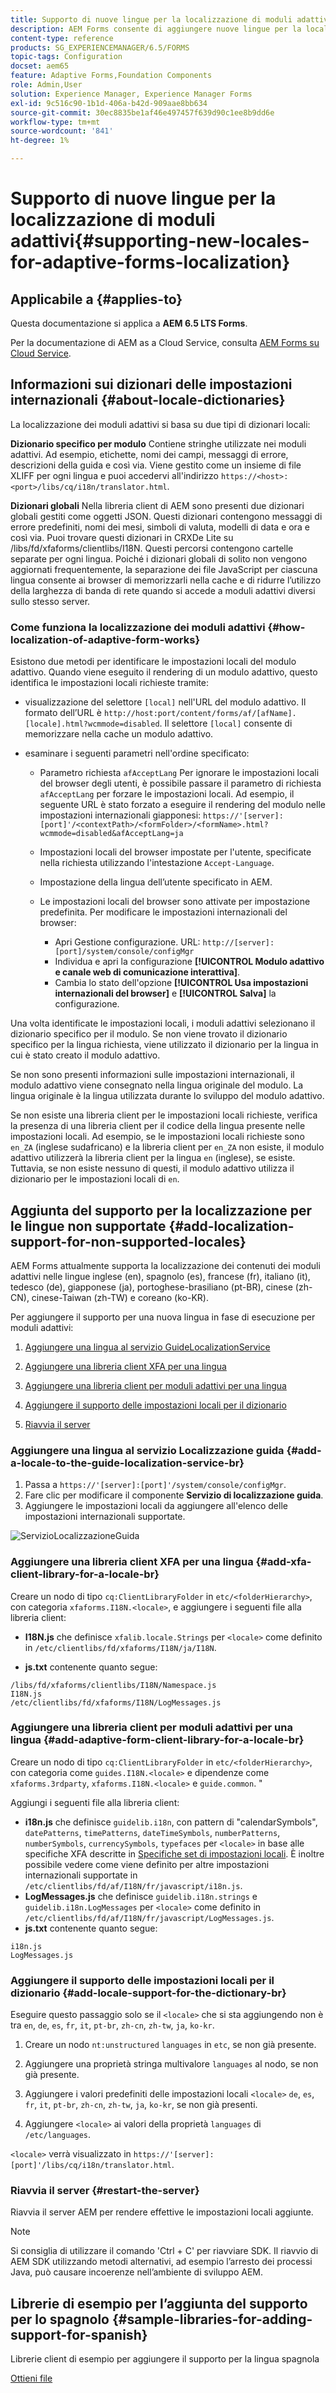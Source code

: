 ```yaml
---
title: Supporto di nuove lingue per la localizzazione di moduli adattivi
description: AEM Forms consente di aggiungere nuove lingue per la localizzazione dei moduli adattivi. Le lingue supportate per impostazione predefinita sono inglese, francese, tedesco e giapponese.
content-type: reference
products: SG_EXPERIENCEMANAGER/6.5/FORMS
topic-tags: Configuration
docset: aem65
feature: Adaptive Forms,Foundation Components
role: Admin,User
solution: Experience Manager, Experience Manager Forms
exl-id: 9c516c90-1b1d-406a-b42d-909aae8bb634
source-git-commit: 30ec8835be1af46e497457f639d90c1ee8b9dd6e
workflow-type: tm+mt
source-wordcount: '841'
ht-degree: 1%

---
```


# Supporto di nuove lingue per la localizzazione di moduli adattivi{#supporting-new-locales-for-adaptive-forms-localization}

## Applicabile a {#applies-to}

Questa documentazione si applica a **AEM 6.5 LTS Forms**.

Per la documentazione di AEM as a Cloud Service, consulta [AEM Forms su Cloud Service](https://experienceleague.adobe.com/docs/experience-manager-cloud-service/content/forms/adaptive-forms-authoring/authoring-adaptive-forms-foundation-components/supporting-new-language-localization.html).

## Informazioni sui dizionari delle impostazioni internazionali {#about-locale-dictionaries}

La localizzazione dei moduli adattivi si basa su due tipi di dizionari locali:

**Dizionario specifico per modulo** Contiene stringhe utilizzate nei moduli adattivi. Ad esempio, etichette, nomi dei campi, messaggi di errore, descrizioni della guida e così via. Viene gestito come un insieme di file XLIFF per ogni lingua e puoi accedervi all&#39;indirizzo `https://<host>:<port>/libs/cq/i18n/translator.html`.

**Dizionari globali** Nella libreria client di AEM sono presenti due dizionari globali gestiti come oggetti JSON. Questi dizionari contengono messaggi di errore predefiniti, nomi dei mesi, simboli di valuta, modelli di data e ora e così via. Puoi trovare questi dizionari in CRXDe Lite su /libs/fd/xfaforms/clientlibs/I18N. Questi percorsi contengono cartelle separate per ogni lingua. Poiché i dizionari globali di solito non vengono aggiornati frequentemente, la separazione dei file JavaScript per ciascuna lingua consente ai browser di memorizzarli nella cache e di ridurre l’utilizzo della larghezza di banda di rete quando si accede a moduli adattivi diversi sullo stesso server.

### Come funziona la localizzazione dei moduli adattivi {#how-localization-of-adaptive-form-works}

Esistono due metodi per identificare le impostazioni locali del modulo adattivo. Quando viene eseguito il rendering di un modulo adattivo, questo identifica le impostazioni locali richieste tramite:

* visualizzazione del selettore `[local]` nell&#39;URL del modulo adattivo. Il formato dell’URL è `http://host:port/content/forms/af/[afName].[locale].html?wcmmode=disabled`. Il selettore `[local]` consente di memorizzare nella cache un modulo adattivo.

* esaminare i seguenti parametri nell&#39;ordine specificato:

   * Parametro richiesta `afAcceptLang`
Per ignorare le impostazioni locali del browser degli utenti, è possibile passare il parametro di richiesta `afAcceptLang` per forzare le impostazioni locali. Ad esempio, il seguente URL è stato forzato a eseguire il rendering del modulo nelle impostazioni internazionali giapponesi:
     `https://'[server]:[port]'/<contextPath>/<formFolder>/<formName>.html?wcmmode=disabled&afAcceptLang=ja`

   * Impostazioni locali del browser impostate per l&#39;utente, specificate nella richiesta utilizzando l&#39;intestazione `Accept-Language`.

   * Impostazione della lingua dell’utente specificato in AEM.

   * Le impostazioni locali del browser sono attivate per impostazione predefinita. Per modificare le impostazioni internazionali del browser:
      * Apri Gestione configurazione. URL: `http://[server]:[port]/system/console/configMgr`
      * Individua e apri la configurazione **[!UICONTROL Modulo adattivo e canale web di comunicazione interattiva]**.
      * Cambia lo stato dell&#39;opzione **[!UICONTROL Usa impostazioni internazionali del browser]** e **[!UICONTROL Salva]** la configurazione.

Una volta identificate le impostazioni locali, i moduli adattivi selezionano il dizionario specifico per il modulo. Se non viene trovato il dizionario specifico per la lingua richiesta, viene utilizzato il dizionario per la lingua in cui è stato creato il modulo adattivo.

Se non sono presenti informazioni sulle impostazioni internazionali, il modulo adattivo viene consegnato nella lingua originale del modulo. La lingua originale è la lingua utilizzata durante lo sviluppo del modulo adattivo.

Se non esiste una libreria client per le impostazioni locali richieste, verifica la presenza di una libreria client per il codice della lingua presente nelle impostazioni locali. Ad esempio, se le impostazioni locali richieste sono `en_ZA` (inglese sudafricano) e la libreria client per `en_ZA` non esiste, il modulo adattivo utilizzerà la libreria client per la lingua `en` (inglese), se esiste. Tuttavia, se non esiste nessuno di questi, il modulo adattivo utilizza il dizionario per le impostazioni locali di `en`.

## Aggiunta del supporto per la localizzazione per le lingue non supportate {#add-localization-support-for-non-supported-locales}

AEM Forms attualmente supporta la localizzazione dei contenuti dei moduli adattivi nelle lingue inglese (en), spagnolo (es), francese (fr), italiano (it), tedesco (de), giapponese (ja), portoghese-brasiliano (pt-BR), cinese (zh-CN), cinese-Taiwan (zh-TW) e coreano (ko-KR).

Per aggiungere il supporto per una nuova lingua in fase di esecuzione per moduli adattivi:

1. [Aggiungere una lingua al servizio GuideLocalizationService](../../forms/using/supporting-new-language-localization.md#p-add-a-locale-to-the-guide-localization-service-br-p)

1. [Aggiungere una libreria client XFA per una lingua](../../forms/using/supporting-new-language-localization.md#p-add-xfa-client-library-for-a-locale-br-p)

1. [Aggiungere una libreria client per moduli adattivi per una lingua](../../forms/using/supporting-new-language-localization.md#p-add-adaptive-form-client-library-for-a-locale-br-p)
1. [Aggiungere il supporto delle impostazioni locali per il dizionario](../../forms/using/supporting-new-language-localization.md#p-add-locale-support-for-the-dictionary-br-p)
1. [Riavvia il server](../../forms/using/supporting-new-language-localization.md#p-restart-the-server-p)

### Aggiungere una lingua al servizio Localizzazione guida {#add-a-locale-to-the-guide-localization-service-br}

1. Passa a `https://'[server]:[port]'/system/console/configMgr`.
1. Fare clic per modificare il componente **Servizio di localizzazione guida**.
1. Aggiungere le impostazioni locali da aggiungere all&#39;elenco delle impostazioni internazionali supportate.

![ServizioLocalizzazioneGuida](assets/configservice.png)

### Aggiungere una libreria client XFA per una lingua {#add-xfa-client-library-for-a-locale-br}

Creare un nodo di tipo `cq:ClientLibraryFolder` in `etc/<folderHierarchy>`, con categoria `xfaforms.I18N.<locale>`, e aggiungere i seguenti file alla libreria client:

* **I18N.js** che definisce `xfalib.locale.Strings` per `<locale>` come definito in `/etc/clientlibs/fd/xfaforms/I18N/ja/I18N`.

* **js.txt** contenente quanto segue:

```text
/libs/fd/xfaforms/clientlibs/I18N/Namespace.js
I18N.js
/etc/clientlibs/fd/xfaforms/I18N/LogMessages.js
```

### Aggiungere una libreria client per moduli adattivi per una lingua {#add-adaptive-form-client-library-for-a-locale-br}

Creare un nodo di tipo `cq:ClientLibraryFolder` in `etc/<folderHierarchy>`, con categoria come `guides.I18N.<locale>` e dipendenze come `xfaforms.3rdparty`, `xfaforms.I18N.<locale>` e `guide.common`. &quot;

Aggiungi i seguenti file alla libreria client:

* **i18n.js** che definisce `guidelib.i18n`, con pattern di &quot;calendarSymbols&quot;, `datePatterns`, `timePatterns`, `dateTimeSymbols`, `numberPatterns`, `numberSymbols`, `currencySymbols`, `typefaces` per `<locale>` in base alle specifiche XFA descritte in [Specifiche set di impostazioni locali](https://helpx.adobe.com/content/dam/Adobe/specs/xfa_spec_3_3.pdf). È inoltre possibile vedere come viene definito per altre impostazioni internazionali supportate in `/etc/clientlibs/fd/af/I18N/fr/javascript/i18n.js`.
* **LogMessages.js** che definisce `guidelib.i18n.strings` e `guidelib.i18n.LogMessages` per `<locale>` come definito in `/etc/clientlibs/fd/af/I18N/fr/javascript/LogMessages.js`.
* **js.txt** contenente quanto segue:

```text
i18n.js
LogMessages.js
```

### Aggiungere il supporto delle impostazioni locali per il dizionario {#add-locale-support-for-the-dictionary-br}

Eseguire questo passaggio solo se il `<locale>` che si sta aggiungendo non è tra `en`, `de`, `es`, `fr`, `it`, `pt-br`, `zh-cn`, `zh-tw`, `ja`, `ko-kr`.

1. Creare un nodo `nt:unstructured` `languages` in `etc`, se non già presente.

1. Aggiungere una proprietà stringa multivalore `languages` al nodo, se non già presente.
1. Aggiungere i valori predefiniti delle impostazioni locali `<locale>` `de`, `es`, `fr`, `it`, `pt-br`, `zh-cn`, `zh-tw`, `ja`, `ko-kr`, se non già presenti.

1. Aggiungere `<locale>` ai valori della proprietà `languages` di `/etc/languages`.

`<locale>` verrà visualizzato in `https://'[server]:[port]'/libs/cq/i18n/translator.html`.

### Riavvia il server {#restart-the-server}

Riavvia il server AEM per rendere effettive le impostazioni locali aggiunte.

>[!NOTE]
>
> Si consiglia di utilizzare il comando &#39;Ctrl + C&#39; per riavviare SDK. Il riavvio di AEM SDK utilizzando metodi alternativi, ad esempio l’arresto dei processi Java, può causare incoerenze nell’ambiente di sviluppo AEM.

## Librerie di esempio per l’aggiunta del supporto per lo spagnolo {#sample-libraries-for-adding-support-for-spanish}

Librerie client di esempio per aggiungere il supporto per la lingua spagnola

[Ottieni file](assets/sample.zip)
